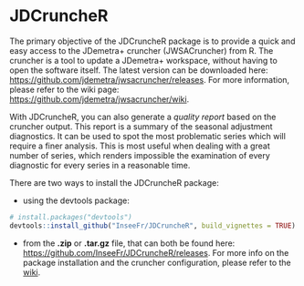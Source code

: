 
<!-- README.md is generated from README.Rmd. Please edit that file -->

# JDCruncheR

The primary objective of the JDCruncheR package is to provide a quick
and easy access to the JDemetra+ cruncher (JWSACruncher) from R. The
cruncher is a tool to update a JDemetra+ workspace, without having to
open the software itself. The latest version can be downloaded here:
<https://github.com/jdemetra/jwsacruncher/releases>. For more
information, please refer to the wiki page:
<https://github.com/jdemetra/jwsacruncher/wiki>.

With JDCruncheR, you can also generate a *quality report* based on the
cruncher output. This report is a summary of the seasonal adjustment
diagnostics. It can be used to spot the most problematic series which
will require a finer analysis. This is most useful when dealing with a
great number of series, which renders impossible the examination of
every diagnostic for every series in a reasonable time.

There are two ways to install the JDCruncheR package:

  - using the devtools package:

<!-- end list -->

``` r
# install.packages("devtools")
devtools::install_github("InseeFr/JDCruncheR", build_vignettes = TRUE)
```

  - from the **.zip** or **.tar.gz** file, that can both be found here:
    <https://github.com/InseeFr/JDCruncheR/releases>. For more info on
    the package installation and the cruncher configuration, please
    refer to the [wiki](https://github.com/InseeFr/JDCruncheR/wiki).
